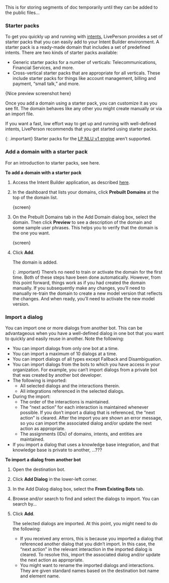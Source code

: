 This is for storing segments of doc temporarily until they can be added to the public files...


### Starter packs

To get you quickly up and running with [intents](intent-builder-intents.html), LivePerson provides a set of starter packs that you can easily add to your Intent Builder environment. A starter pack is a ready-made domain that includes a set of predefined intents. There are two kinds of starter packs available:

* Generic starter packs for a number of verticals: Telecommunications, Financial Services, and more.
* Cross-vertical starter packs that are appropriate for all verticals. These include starter packs for things like account management, billing and payment, “small talk,” and more.

{Nice preview screenshot here}

Once you add a domain using a starter pack, you can customize it as you see fit. The domain behaves like any other you might create manually or via an import file.

If you want a fast, low effort way to get up and running with well-defined intents, LivePerson recommends that you get started using starter packs.

{: .important}
Starter packs for the [LP NLU v1 engine](intent-builder-natural-language-understanding.html#livepersons-nlu-engine) aren’t supported.


### Add a domain with a starter pack

For an introduction to starter packs, see here.

**To add a domain with a starter pack**

1. Access the Intent Builder application, as described [here](intent-builder-overview.html#access-intent-builder).
2. In the dashboard that lists your domains, click **Prebuilt Domains** at the top of the domain list.

    {screen}

3. On the Prebuilt Domains tab in the Add Domain dialog box, select the domain. Then click **Preview** to see a description of the domain and some sample user phrases. This helps you to verify that the domain is the one you want.

    {screen}

4. Click **Add**.
    
    The domain is added. 

    {: .important}
    There’s no need to train or activate the domain for the first time. Both of these steps have been done automatically. However, from this point forward, things work as if you had created the domain manually. If you subsequently make any changes, you’ll need to manually re-train the domain to create a new model version that reflects the changes. And when ready, you’ll need to activate the new model version.


### Import a dialog

You can import one or more dialogs from another bot. This can be advantageous when you have a well-defined dialog in one bot that you want to quickly and easily reuse in another. Note the following:

* You can import dialogs from only one bot at a time.
* You can import a maximum of 10 dialogs at a time.
* You can import dialogs of all types except Fallback and Disambiguation.
* You can import dialogs from the bots to which you have access in your organization. For example, you can’t import dialogs from a private bot that was created by another bot developer.
* The following is imported:  
    * All selected dialogs and the interactions therein.
    * All integrations referenced in the selected dialogs.
* During the import:
    * The order of the interactions is maintained.
    * The “next action” for each interaction is maintained whenever possible. If you don’t import a dialog that is referenced, the “next action” is cleared. After the import you are shown an error message, so you can import the associated dialog and/or update the next action as appropriate.
    * The assignments (IDs) of domains, intents, and entities are maintained.
* If you import a dialog that uses a knowledge base integration, and that knowledge base is private to another, …???

**To import a dialog from another bot**

1. Open the destination bot.
2. Click **Add Dialog** in the lower-left corner.
3. In the Add Dialog dialog box, select the **From Existing Bots** tab.
4. Browse and/or search to find and select the dialogs to import. You can search by…
5. Click **Add**.

    The selected dialogs are imported. At this point, you might need to do the following:

    * If you received any errors, this is because you imported a dialog that referenced another dialog that you didn’t import. In this case, the “next action” in the relevant interaction in the imported dialog is cleared. To resolve this, import the associated dialog and/or update the next action as appropriate.
    * You might want to rename the imported dialogs and interactions. They are given standard names based on the destination bot name and element name.

